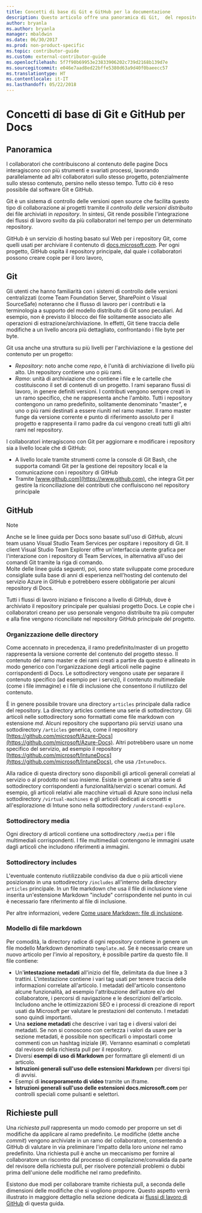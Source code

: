 ```yaml
---
title: Concetti di base di Git e GitHub per la documentazione
description: Questo articolo offre una panoramica di Git,  del repository GitHub e dell'organizzazione del contenuto, oltre alle convenzioni di denominazione usate per docs.microsoft.com.
author: bryanla
ms.author: bryanla
manager: mbaldwin
ms.date: 06/30/2017
ms.prod: non-product-specific
ms.topic: contributor-guide
ms.custom: external-contributor-guide
ms.openlocfilehash: 5f7f90b69953e23833906202c739d2168b139d7e
ms.sourcegitcommit: e046e7aad8ed22bffe5380d63a9d40f0baeecc57
ms.translationtype: HT
ms.contentlocale: it-IT
ms.lasthandoff: 05/22/2018
---
```

# <a name="git-and-github-essentials-for-docs"></a>Concetti di base di Git e GitHub per Docs

## <a name="overview"></a>Panoramica

I collaboratori che contribuiscono al contenuto delle pagine Docs interagiscono con più strumenti e svariati processi, lavorando parallelamente ad altri collaboratori sullo stesso progetto, potenzialmente sullo stesso contenuto, persino nello stesso tempo. Tutto ciò è reso possibile dal software Git e GitHub.

Git è un sistema di controllo delle versioni open source che facilita questo tipo di collaborazione ai progetti tramite il *controllo delle versioni distribuito* dei file archiviati in *repository*. In sintesi, Git rende possibile l'integrazione dei flussi di lavoro svolto da più collaboratori nel tempo per un determinato repository.

GitHub è un servizio di hosting basato sul Web per i repository Git, come quelli usati per archiviare il contenuto di [docs.microsoft.com](https://docs.microsoft.com). Per ogni progetto, GitHub ospita il repository principale, dal quale i collaboratori possono creare copie per il loro lavoro,

## <a name="git"></a>Git

Gli utenti che hanno familiarità con i sistemi di controllo delle versioni centralizzati (come Team Foundation Server, SharePoint o Visual SourceSafe) noteranno che il flusso di lavoro per i contributi e la terminologia a supporto del modello distribuito di Git sono peculiari. Ad esempio, non è previsto il blocco dei file solitamente associato alle operazioni di estrazione/archiviazione. In effetti, Git tiene traccia delle modifiche a un livello ancora più dettagliato, confrontando i file byte per byte.

Git usa anche una struttura su più livelli per l'archiviazione e la gestione del contenuto per un progetto:

- *Repository*: noto anche come *repo*, è l'unità di archiviazione di livello più alto. Un repository contiene uno o più rami.
- *Ramo*: unità di archiviazione che contiene i file e le cartelle che costituiscono il set di contenuti di un progetto. I rami separano flussi di lavoro, in genere definiti versioni. I contributi vengono sempre creati in un ramo specifico, che ne rappresenta anche l'ambito. Tutti i repository contengono un ramo predefinito, solitamente denominato "master", e uno o più rami destinati a essere riuniti nel ramo master. Il ramo master funge da versione corrente e punto di riferimento assoluto per il progetto e rappresenta il ramo padre da cui vengono creati tutti gli altri rami nel repository.

I collaboratori interagiscono con Git per aggiornare e modificare i repository sia a livello locale che di GitHub:

- A livello locale tramite strumenti come la console di Git Bash, che supporta comandi Git per la gestione dei repository locali e la comunicazione con i repository di GitHub
- Tramite [www.github.com](https://www.github.com), che integra Git per gestire la riconciliazione dei contributi che confluiscono nel repository principale

## <a name="github"></a>GitHub

> [!NOTE]
> Anche se le linee guida per Docs sono basate sull'uso di GitHub, alcuni team usano Visual Studio Team Services per ospitare i repository di Git. Il client Visual Studio Team Explorer offre un'interfaccia utente grafica per l'interazione con i repository di Team Services, in alternativa all'uso dei comandi Git tramite la riga di comando.
> </br>
> Molte delle linee guida seguenti, poi, sono state sviluppate come procedure consigliate sulla base di anni di esperienza nell'hosting del contenuto del servizio Azure in GitHub e potrebbero essere obbligatorie per alcuni repository di Docs.

Tutti i flussi di lavoro iniziano e finiscono a livello di GitHub, dove è archiviato il repository principale per qualsiasi progetto Docs. Le copie che i collaboratori creano per uso personale vengono distribuite tra più computer e alla fine vengono riconciliate nel repository GitHub principale del progetto.

### <a name="directory-organization"></a>Organizzazione delle directory

Come accennato in precedenza, il ramo predefinito/master di un progetto rappresenta la versione corrente del contenuto del progetto stesso. Il contenuto del ramo master e dei rami creati a partire da questo è allineato in modo generico con l'organizzazione degli articoli nelle pagine corrispondenti di Docs. Le sottodirectory vengono usate per separare il contenuto specifico (ad esempio per i servizi), il contenuto multimediale (come i file immagine) e i file di inclusione che consentono il riutilizzo del contenuto.

È in genere possibile trovare una directory `articles` principale dalla radice del repository. La directory articles contiene una serie di sottodirectory. Gli articoli nelle sottodirectory sono formattati come file markdown con estensione *md*. Alcuni repository che supportano più servizi usano una sottodirectory `/articles` generica, come il repository [https://github.com/microsoft/Azure-Docs](https://github.com/microsoft/Azure-Docs). Altri potrebbero usare un nome specifico del servizio, ad esempio il repository [https://github.com/microsoft/IntuneDocs](https://github.com/microsoft/IntuneDocs), che usa `/IntuneDocs`.

Alla radice di questa directory sono disponibili gli articoli generali correlati al servizio o al prodotto nel suo insieme. Esiste in genere un'altra serie di sottodirectory corrispondenti a funzionalità/servizi o scenari comuni. Ad esempio, gli articoli relativi alle macchine virtuali di Azure sono inclusi nella sottodirectory `/virtual-machines` e gli articoli dedicati ai concetti e all'esplorazione di Intune sono nella sottodirectory `/understand-explore`.

### <a name="media-subdirectory"></a>Sottodirectory media

Ogni directory di articoli contiene una sottodirectory `/media` per i file multimediali corrispondenti. I file multimediali contengono le immagini usate dagli articoli che includono riferimenti a immagini.

### <a name="includes-subdirectory"></a>Sottodirectory includes

L'eventuale contenuto riutilizzabile condiviso da due o più articoli viene posizionato in una sottodirectory `/includes` all'interno della directory `articles` principale. In un file markdown che usa il file di inclusione viene inserita un'estensione Markdown "include" corrispondente nel punto in cui è necessario fare riferimento al file di inclusione.

Per altre informazioni, vedere [Come usare Markdown: file di inclusione](how-to-write-use-markdown.md#includes).

### <a name="markdown-file-template"></a>Modello di file markdown

Per comodità, la directory radice di ogni repository contiene in genere un file modello Markdown denominato `template.md`. Se è necessario creare un nuovo articolo per l'invio al repository, è possibile partire da questo file. Il file contiene:

- Un'**intestazione metadati** all'inizio del file, delimitata da due linee a 3 trattini. L'intestazione contiene i vari tag usati per tenere traccia delle informazioni correlate all'articolo. I metadati dell'articolo consentono alcune funzionalità, ad esempio l'attribuzione dell'autore e/o del collaboratore, i percorsi di navigazione e le descrizioni dell'articolo. Includono anche le ottimizzazioni SEO e i processi di creazione di report usati da Microsoft per valutare le prestazioni del contenuto. I metadati sono quindi importanti.
- Una **sezione metadati** che descrive i vari tag e i diversi valori dei metadati. Se non si conoscono con certezza i valori da usare per la sezione metadati, è possibile non specificarli o impostarli come commenti con un hashtag iniziale (#). Verranno esaminati o completati dal revisore della richiesta pull per il repository.
- Diversi **esempi di uso di Markdown** per formattare gli elementi di un articolo.
- **Istruzioni generali sull'uso delle estensioni Markdown** per diversi tipi di avvisi.
- Esempi di **incorporamento di video** tramite un iframe.
- **Istruzioni generali sull'uso delle estensioni docs.microsoft.com** per controlli speciali come pulsanti e selettori.

## <a name="pull-requests"></a>Richieste pull

Una *richiesta pull* rappresenta un modo comodo per proporre un set di modifiche da applicare al ramo predefinito. Le modifiche (dette anche *commit*) vengono archiviate in un ramo del collaboratore, consentendo a GitHub di valutare in via preliminare l'impatto della loro *unione* nel ramo predefinito. Una richiesta pull è anche un meccanismo per fornire al collaboratore un riscontro dal processo di compilazione/convalida da parte del revisore della richiesta pull, per risolvere potenziali problemi o dubbi prima dell'unione delle modifiche nel ramo predefinito.

Esistono due modi per collaborare tramite richiesta pull, a seconda delle dimensioni delle modifiche che si vogliono proporre. Questo aspetto verrà illustrato in maggiore dettaglio nella sezione dedicata ai [flussi di lavoro di GitHub](how-to-write-workflows-major.md) di questa guida.

<!---- Reference links for Docs landing pages, associated GitHub repositories, and related Forums matrix. ------------------>
<!---- PLEASE INSERT URLS IN ASCENDING SORT ORDER, AND REMOVE LOCALE SEGMENT FROM URLS (that is, en-us) FOR LOCALIZED FORUMS! -->
<!---- NOTE: these links are saved for future use in another/new article; no longer used above in this article --->
[Visual-Studio-Page]:(https://docs.microsoft.com/en-us/visualstudio/index)
[Visual-Studio-Repo-Internal]:(https://github.com/Microsoft/vsdocs)
[Visual-Studio-Repo-External]:(https://github.com/Microsoft/visualstudio-docs)
[Visual-Studio-SO]: (https://stackoverflow.com/search?q=Visual+Studio+2017)
[Dotnet-Page]: https://docs.microsoft.com/dotnet
[Dotnet-Core-Page]: https://docs.microsoft.com/dotnet/articles/welcome
[Dotnet-Core-Repo]: https://github.com/dotnet/docs
[EM-ATA-Land]: https://docs.microsoft.com/advanced-threat-analytics/
[EM-ATA-Repo]: https://github.com/Microsoft/ATADocs
[EM-AzureAD-Land]: https://docs.microsoft.com/active-directory/
[EM-AzureAD-Repo]: https://github.com/Azure/azure-content/tree/master/articles/active-directory/
[EM-AzureRMS-Land]: https://docs.microsoft.com/rights-management/
[EM-AzureRMS-Repo]: https://github.com/Microsoft/Azure-RMSDocs
[EM-Intune-Land]: https://docs.microsoft.com/intune/
[EM-Intune-Repo]: https://github.com/microsoft/intuneDocs
[EM-Land-Page]: https://docs.microsoft.com/enterprise-mobility/
[EM-Land-Repo]: https://github.com/Microsoft/EMDocs/
[EM-MFA-Land]: https://docs.microsoft.com/multi-factor-authentication/
[EM-MFA-Repo]: https://github.com/Azure/azure-content/tree/master/articles/multi-factor-authentication
[EM-MIM-Land]: https://docs.microsoft.com/microsoft-identity-manager/
[EM-MIM-Repo]: https://github.com/Microsoft/MIMDocs
[EM-RemoteApp-Land]: https://docs.microsoft.com/en-us/remoteapp/
[EM-RemoteApp-Repo]: https://github.com/Azure/azure-content/tree/master/articles/remoteapp
[Forum-MSDN-ATA]: https://social.technet.microsoft.com/Forums/en-US/home?forum=mata
[Forum-MSDN-AzureAD]: https://social.msdn.microsoft.com/Forums/en-US/home?forum=WindowsAzureAD
[Forum-MSDN-AzureRMS]: https://social.technet.microsoft.com/Forums/en-US/home?forum=rmsapps%2Crmscloud&filter=alltypes&sort=lastpostdesc
[Forum-MSDN-EM]: https://social.technet.microsoft.com/Forums/en-US/home?sort=relevancedesc&brandIgnore=True&searchTerm=Enterprise+Mobility
[Forum-MSDN-Intune]: https://social.technet.microsoft.com/Forums/en-us/home?category=microsoftintune
[Forum-MSDN-Main]: https://social.msdn.microsoft.com/Forums/home
[Forum-MSDN-MFA]: https://social.msdn.microsoft.com/Forums/en-US/home?forum=windowsazureactiveauthentication
[Forum-MSDN-MIM]: https://social.technet.microsoft.com/Forums/en-US/home?category=identitymanagement
[Forum-MSDN-RemoteApp]: https://social.technet.microsoft.com/Forums/en-US/home?filter=alltypes&brandIgnore=True&sort=relevancedesc&searchTerm=Azure+Remote+or+RemoteApp
[Forum-SO-AzureAD]: https://stackoverflow.com/questions/tagged/azure-active-directory
[Forum-SO-AzureRMS]: https://stackoverflow.com/questions/tagged/rights-management
[Forum-SO-Dotnet]: https://stackoverflow.com/questions/tagged/.net
[Forum-SO-Dotnet-Core]: https://stackoverflow.com/questions/tagged/.net-core
[Forum-SO-Main]: https://stackoverflow.com/tags
[Forum-SO-Intune]: https://stackoverflow.com/questions/tagged/intune
[Forum-SO-MFA]: https://stackoverflow.com/search?q=%5Bazure%5D+multi-factor
[Forum-SO-MIM]: https://stackoverflow.com/search?q=Microsoft+Identity+Manager
[Forum-SO-RemoteApp]: https://stackoverflow.com/questions/tagged/remoteapp
[Forum-TechNet-Main]: https://social.technet.microsoft.com/Forums/home
[Forum-Yammer-AzureRMS]: https://www.yammer.com/AskIPTeam
[Forum-Yammer-Main]: https://www.yammer.com/
